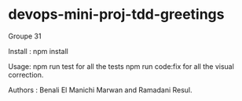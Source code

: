 # devops-mini-proj-tdd-greetings

Groupe 31

Install : npm install

Usage: npm run test for all the tests
npm run code:fix for all the visual correction.

Authors : Benali El Manichi Marwan and
Ramadani Resul.
